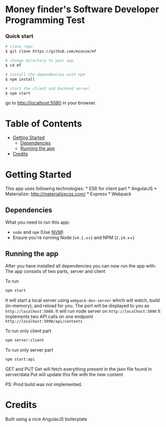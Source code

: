 # Money finder's Software Developer Programming Test

### Quick start

```bash
# clone repo
$ git clone https://github.com/miooim/mf

# change directory to your app
$ cd mf

# install the dependencies with npm
$ npm install

# start the client and backend server
$ npm start
```

go to [http://localhost:5080](http://localhost:5080) in your browser.

# Table of Contents

* [Getting Started](#getting-started)
    * [Dependencies](#dependencies)
    * [Running the app](#running-the-app)
* [Credits](#credits)

# Getting Started

This app uses following technologies:
    * ES6 for client part
    * AngularJS
    * Materialize: http://materializecss.com/
    * Express
    * Webpack

## Dependencies

What you need to run this app:
* `node` and `npm` (Use [NVM](https://github.com/creationix/nvm))
* Ensure you're running Node (`v4.1.x`+) and NPM (`2.14.x`+)

## Running the app

After you have installed all dependencies you can now run the app with:
The app consists of two parts, server and client

To run
```bash
npm start
```
It will start a local server using `webpack-dev-server` which will watch, build (in-memory), and reload for you. The port will be displayed to you as `http://localhost:5080`.
It will run node server on `http://localhost:5090`
It implements two API calls on one endpoint `http://localhost:5090/api/contents`

To run only client part
```bash
npm server:client
```
To run only server part
```bash
npm start:api
```

GET and PUT
Get will fetch everything present in the json file found in server/data
Put will update this file with the new content

PS: Prod build was not implemented.

# Credits
Built using a nice AngularJS boilerplate
```https://github.com/preboot/angularjs-webpack.git
```
